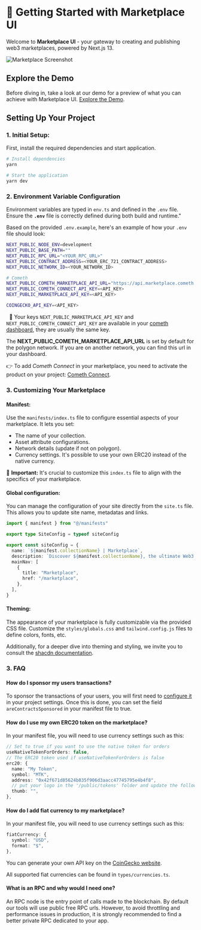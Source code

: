 # 🚀 Getting Started with Marketplace UI

Welcome to **Marketplace UI** - your gateway to creating and publishing web3 marketplaces, powered by Next.js 13.

![Marketplace Screenshot](./thumbnail.png)

## Explore the Demo

Before diving in, take a look at our demo for a preview of what you can achieve with Marketplace UI. 
[Explore the Demo](https://demo.cometh.io/marketplace/marketplace).

## Setting Up Your Project

### 1. Initial Setup:

First, install the required dependencies and start application.

```bash
# Install dependencies
yarn

# Start the application
yarn dev
```


### 2. Environment Variable Configuration
Environment variables are typed in `env.ts` and defined in the `.env` file. Ensure the **`.env`** file is correctly defined during both build and runtime."

Based on the provided `.env.example`, here's an example of how your `.env` file should look:

```sh
NEXT_PUBLIC_NODE_ENV=development
NEXT_PUBLIC_BASE_PATH=""
NEXT_PUBLIC_RPC_URL="<YOUR_RPC_URL>"
NEXT_PUBLIC_CONTRACT_ADDRESS=<YOUR_ERC_721_CONTRACT_ADDRESS>
NEXT_PUBLIC_NETWORK_ID=<YOUR_NETWORK_ID>

# Cometh
NEXT_PUBLIC_COMETH_MARKETPLACE_API_URL="https://api.marketplace.cometh.io/v1"
NEXT_PUBLIC_COMETH_CONNECT_API_KEY=<API_KEY>
NEXT_PUBLIC_MARKETPLACE_API_KEY=<API_KEY>

COINGECKO_API_KEY=<API_KEY>
```
 
🔧 Your keys `NEXT_PUBLIC_MARKETPLACE_API_KEY` and `NEXT_PUBLIC_COMETH_CONNECT_API_KEY` are available in your [cometh dashboard](https://app.cometh.io/), they are usually the same key.

The **NEXT_PUBLIC_COMETH_MARKETPLACE_API_URL** is set by default for the polygon network. If you are on another network, you can find this url in your dashboard.

👉 To add *Cometh Connect* in your marketplace, you need to activate the product on your project: [Cometh Connect](https://docs.cometh.io/connect/quickstart/getting-started).

### 3. Customizing Your Marketplace

#### **Manifest:** 
Use the `manifests/index.ts` file to configure essential aspects of your marketplace. It lets you set:
- The name of your collection.
- Asset attribute configurations.
- Network details (update if not on polygon).
- Currency settings. It's possible to use your own ERC20 instead of the native currency. 

🔧 **Important:** It's crucial to customize this `index.ts` file to align with the specifics of your marketplace.

#### **Global configuration:**
You can manage the configuration of your site directly from the `site.ts` file. This allows you to update site name, metadatas and links.

```typescript
import { manifest } from "@/manifests"

export type SiteConfig = typeof siteConfig

export const siteConfig = {
  name: `${manifest.collectionName} | Marketplace`,
  description: `Discover ${manifest.collectionName}, the ultimate Web3 marketplace platform.`,
  mainNav: [
    {
      title: "Marketplace",
      href: "/marketplace",
    },
  ],
}
```

#### **Theming:**
The appearance of your marketplace is fully customizable via the provided CSS file. Customize the `styles/globals.css` and `tailwind.config.js` files to define colors, fonts, etc.

Additionally, for a deeper dive into theming and styling, we invite you to consult the [shacdn documentation](https://ui.shadcn.com/docs/theming).

### 3. FAQ

#### How do I sponsor my users transactions?

To sponsor the transactions of your users, you will first need to [configure it](https://docs.cometh.io/marketplace/resources/sponsoring-transactions) in your project settings. Once this is done, you can set the field `areContractsSponsored` in your manifest file to true.

#### How do I use my own ERC20 token on the marketplace?

In your manifest file, you will need to use currency settings such as this:

```typescript
// Set to true if you want to use the native token for orders
useNativeTokenForOrders: false,
// The ERC20 token used if useNativeTokenForOrders is false
erc20: {
  name: "My Token",
  symbol: "MTK",
  address: "0x42f671d85624b835f906d3aacc47745795e4b4f8",
  // put your logo in the '/public/tokens' folder and update the following line (example: "mytoken.png")
  thumb: "",
},
```

#### How do I add fiat currency to my marketplace?
In your manifest file, you will need to use currency settings such as this:

```typescript
fiatCurrency: {
  symbol: "USD",
  format: "$",
},
```

You can generate your own API key on the [CoinGecko website](https://docs.coingecko.com/v3.0.1/reference/setting-up-your-api-key).

All supported fiat currencies can be found in `types/currencies.ts`.

#### What is an RPC and why would I need one?

An RPC node is the entry point of calls made to the blockchain. By default our tools will use public free RPC urls. However, to avoid throttling and performance issues in production, it is strongly recommended to find a better private RPC dedicated to your app. 